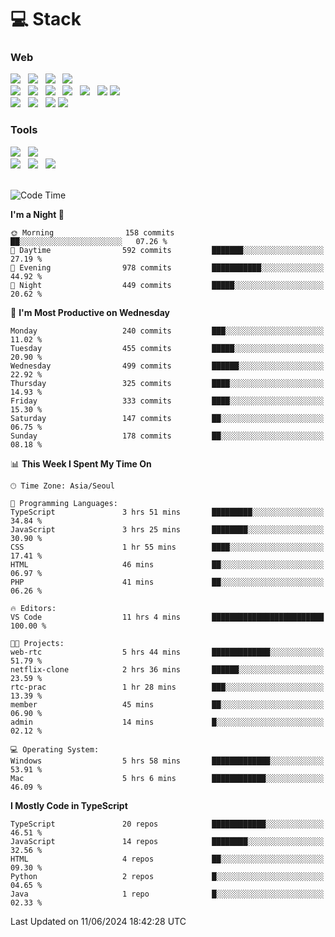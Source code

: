 <h1>💻 Stack</h1>
<div>
 <h3>Web</h3>
 <!-- badge : https://shields.io/ -->
 <!-- icon : https://simpleicons.org/?q=Get -->
 <img src="https://img.shields.io/badge/HTML5-e74c3c?style=flat-square&logo=HTML5&logoColor=white"/> &nbsp 
 <img src="https://img.shields.io/badge/CSS3-0A84FF?style=flat-square&logo=CSS3&logoColor=white"/> &nbsp 
 <img src="https://img.shields.io/badge/JavaScript-FFCD11?style=flat-square&logo=JavaScript&logoColor=white"/> &nbsp 
 <img src="https://img.shields.io/badge/TypeScript-3075C0?style=flat-square&logo=TypeScript&logoColor=white"/>
 <br/>
 <img src="https://img.shields.io/badge/Next-000000?style=flat-square&logo=nextdotjs&logoColor=white"/> &nbsp 
 <img src="https://img.shields.io/badge/React-00BCF6?style=flat-square&logo=React&logoColor=white"/> &nbsp 
 <img src="https://img.shields.io/badge/Redux-764ABC?style=flat-square&logo=Redux&logoColor=white"/> &nbsp
 <img src="https://img.shields.io/badge/Recoil-3578E5?style=flat-square&logo=recoil&logoColor=white"/> &nbsp
 <img src="https://img.shields.io/badge/React-Query-FF4154?style=flat-square&logo=reactquery&logoColor=white"/> &nbsp 
 <img src="https://img.shields.io/badge/styled%2Dcomponents-DB7093?style=flat-square&logo=styled%2Dcomponents&logoColor=white"/>
 <img src="https://img.shields.io/badge/CSS Modules-000000?style=flat-square&logo=CSS Modules&logoColor=white"/> &nbsp 
 <br/>
 <img src="https://img.shields.io/badge/Node-339933?style=flat-square&logo=Node.js&logoColor=white"/> &nbsp 
 <img src="https://img.shields.io/badge/Express-000000?style=flat-square&logo=Express&logoColor=white"/> &nbsp 
 <img src="https://img.shields.io/badge/MongoDB-47A248?style=flat-square&logo=MongoDB&logoColor=white"/>
 <img src="https://img.shields.io/badge/MariaDB-003545?style=flat-square&logo=mariadb&logoColor=white"/>
 
 <h3>Tools</h3>
 <img src="https://img.shields.io/badge/Visual Studio Code-007ACC?style=flat-square&logo=Visual Studio Code&logoColor=white"/> &nbsp 
 <img src="https://img.shields.io/badge/Postman-FF6C37?style=flat-square&logo=Postman&logoColor=white"/> &nbsp
 <br>
 <img src="https://img.shields.io/badge/Adobe Photoshop-31A8FF?style=flat-square&logo=Adobe Photoshop&logoColor=white"/> &nbsp 
 <img src="https://img.shields.io/badge/Adobe Illustrator-FF9A00?style=flat-square&logo=Adobe Illustrator&logoColor=white"/> &nbsp 
 <img src="https://img.shields.io/badge/Figma-F24E1E?style=flat-square&logo=Figma&logoColor=white"/> &nbsp
</div>

<br>

<!--START_SECTION:waka-->
![Code Time](http://img.shields.io/badge/Code%20Time-1%2C133%20hrs%2052%20mins-blue)

**I'm a Night 🦉** 

```text
🌞 Morning                158 commits         ██░░░░░░░░░░░░░░░░░░░░░░░   07.26 % 
🌆 Daytime                592 commits         ███████░░░░░░░░░░░░░░░░░░   27.19 % 
🌃 Evening                978 commits         ███████████░░░░░░░░░░░░░░   44.92 % 
🌙 Night                  449 commits         █████░░░░░░░░░░░░░░░░░░░░   20.62 % 
```
📅 **I'm Most Productive on Wednesday** 

```text
Monday                   240 commits         ███░░░░░░░░░░░░░░░░░░░░░░   11.02 % 
Tuesday                  455 commits         █████░░░░░░░░░░░░░░░░░░░░   20.90 % 
Wednesday                499 commits         ██████░░░░░░░░░░░░░░░░░░░   22.92 % 
Thursday                 325 commits         ████░░░░░░░░░░░░░░░░░░░░░   14.93 % 
Friday                   333 commits         ████░░░░░░░░░░░░░░░░░░░░░   15.30 % 
Saturday                 147 commits         ██░░░░░░░░░░░░░░░░░░░░░░░   06.75 % 
Sunday                   178 commits         ██░░░░░░░░░░░░░░░░░░░░░░░   08.18 % 
```


📊 **This Week I Spent My Time On** 

```text
🕑︎ Time Zone: Asia/Seoul

💬 Programming Languages: 
TypeScript               3 hrs 51 mins       █████████░░░░░░░░░░░░░░░░   34.84 % 
JavaScript               3 hrs 25 mins       ████████░░░░░░░░░░░░░░░░░   30.90 % 
CSS                      1 hr 55 mins        ████░░░░░░░░░░░░░░░░░░░░░   17.41 % 
HTML                     46 mins             ██░░░░░░░░░░░░░░░░░░░░░░░   06.97 % 
PHP                      41 mins             ██░░░░░░░░░░░░░░░░░░░░░░░   06.26 % 

🔥 Editors: 
VS Code                  11 hrs 4 mins       █████████████████████████   100.00 % 

🐱‍💻 Projects: 
web-rtc                  5 hrs 44 mins       █████████████░░░░░░░░░░░░   51.79 % 
netflix-clone            2 hrs 36 mins       ██████░░░░░░░░░░░░░░░░░░░   23.59 % 
rtc-prac                 1 hr 28 mins        ███░░░░░░░░░░░░░░░░░░░░░░   13.39 % 
member                   45 mins             ██░░░░░░░░░░░░░░░░░░░░░░░   06.90 % 
admin                    14 mins             █░░░░░░░░░░░░░░░░░░░░░░░░   02.12 % 

💻 Operating System: 
Windows                  5 hrs 58 mins       █████████████░░░░░░░░░░░░   53.91 % 
Mac                      5 hrs 6 mins        ████████████░░░░░░░░░░░░░   46.09 % 
```

**I Mostly Code in TypeScript** 

```text
TypeScript               20 repos            ████████████░░░░░░░░░░░░░   46.51 % 
JavaScript               14 repos            ████████░░░░░░░░░░░░░░░░░   32.56 % 
HTML                     4 repos             ██░░░░░░░░░░░░░░░░░░░░░░░   09.30 % 
Python                   2 repos             █░░░░░░░░░░░░░░░░░░░░░░░░   04.65 % 
Java                     1 repo              █░░░░░░░░░░░░░░░░░░░░░░░░   02.33 % 
```




 Last Updated on 11/06/2024 18:42:28 UTC
<!--END_SECTION:waka-->
